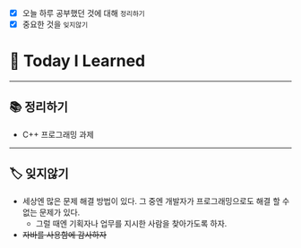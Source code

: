 - [x]  오늘 하루 공부했던 것에 대해 `정리하기`
- [x]  중요한 것을 `잊지않기`

# 🚩 Today I Learned

---

## 📚 정리하기

- C++ 프로그래밍 과제

---

## 🏷 잊지않기

- 세상엔 많은 문제 해결 방법이 있다. 그 중엔 개발자가 프로그래밍으로도 해결 할 수 없는 문제가 있다.
    - 그럴 때엔 기획자나 업무를 지시한 사람을 찾아가도록 하자.
- ~~자바를 사용함에 감사하자~~